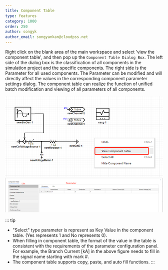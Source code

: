 ```yaml
---
title: Component Table
type: features
category: 1000
order: 250
author: songyk
author_email: songyankan@cloudpss.net
---
```


Right click on the blank area of the main workspace and select 'view the component table', and then pop up the `Component Table Dialog Box`. The left side of the dialog box is the classification of all components in the simulation project and the specific components. The right side is the Parameter for all used components. The Parameter can be modified and will directly affect the values in the corresponding component parameter settings dialog. The component table can realize the function of unified batch modification and viewing of all parameters of all components.

![View component table options](ComponentTable/Y1.png "元件列表")
![Component table dialog box](ComponentTable/Y2.png "元件列表")

::: tip
+ "Select" type parameter is represent as Key Value in the component table. (Yes represents 1 and No represents 0).
+ When filling in component table, the format of the value in the table is consistent with the requirements of the parameter configuration panel. For example, the Branch Current [kA] in the above figure needs to fill in the signal name starting with mark #.
+ The component table supports copy, paste, and auto fill functions. 
:::